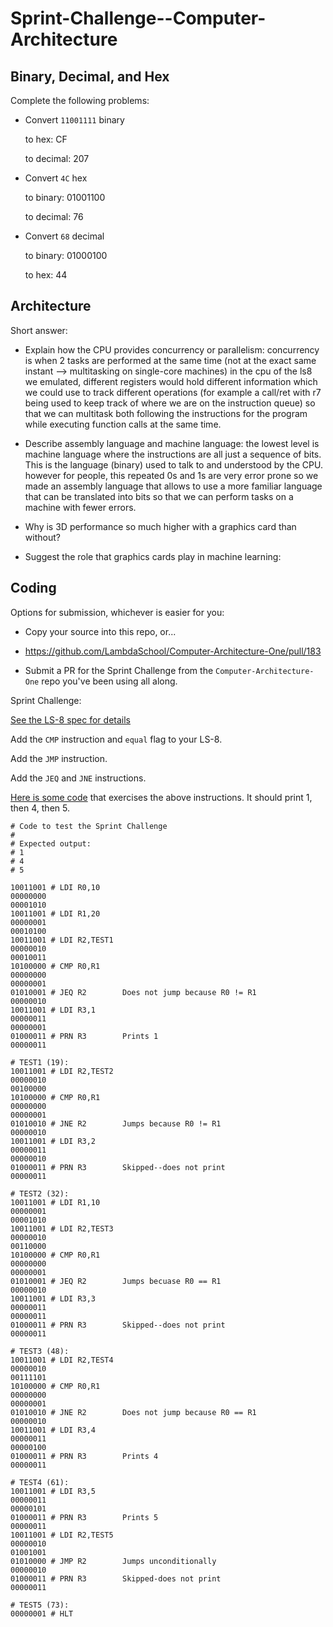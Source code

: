 # Sprint-Challenge--Computer-Architecture

## Binary, Decimal, and Hex

Complete the following problems:

* Convert `11001111` binary

    to hex:  CF

    to decimal:  207


* Convert `4C` hex

    to binary:  01001100

    to decimal:  76


* Convert `68` decimal

    to binary:  01000100

    to hex:  44


## Architecture

Short answer:

* Explain how the CPU provides concurrency or parallelism:  concurrency is when 2 tasks are performed at the same time (not at the exact same instant --> multitasking on single-core machines) in the cpu of the ls8 we emulated, different registers would hold different information which we could use to track different operations (for example a call/ret with r7 being used to keep track of where we are on the instruction queue) so that we can multitask both following the instructions for the program while executing function calls at the same time.

* Describe assembly language and machine language:  the lowest level is machine language where the instructions are all just a sequence of bits. This is the language (binary) used to talk to and understood by the CPU. however for people, this repeated 0s and 1s are very error prone so we made an assembly language that allows to use a more familiar language that can be translated into bits so that we can perform tasks on a machine with fewer errors.

* Why is 3D performance so much higher with a graphics card than without?

* Suggest the role that graphics cards play in machine learning:


## Coding

Options for submission, whichever is easier for you:

* Copy your source into this repo, or...  

* https://github.com/LambdaSchool/Computer-Architecture-One/pull/183

* Submit a PR for the Sprint Challenge from the `Computer-Architecture-One` repo you've been using all along.

Sprint Challenge:

[See the LS-8 spec for details](https://github.com/LambdaSchool/Computer-Architecture-One/blob/master/LS8-SPEC.md)

Add the `CMP` instruction and `equal` flag to your LS-8.

Add the `JMP` instruction.

Add the `JEQ` and `JNE` instructions.


[Here is some code](sctest.ls8) that exercises the above instructions. It should
print 1, then 4, then 5.

```
# Code to test the Sprint Challenge
#
# Expected output:
# 1
# 4
# 5

10011001 # LDI R0,10
00000000
00001010
10011001 # LDI R1,20
00000001
00010100
10011001 # LDI R2,TEST1
00000010
00010011
10100000 # CMP R0,R1
00000000
00000001
01010001 # JEQ R2        Does not jump because R0 != R1
00000010
10011001 # LDI R3,1
00000011
00000001
01000011 # PRN R3        Prints 1
00000011

# TEST1 (19):
10011001 # LDI R2,TEST2
00000010
00100000
10100000 # CMP R0,R1
00000000
00000001
01010010 # JNE R2        Jumps because R0 != R1
00000010
10011001 # LDI R3,2
00000011
00000010
01000011 # PRN R3        Skipped--does not print
00000011

# TEST2 (32):
10011001 # LDI R1,10
00000001
00001010
10011001 # LDI R2,TEST3
00000010
00110000
10100000 # CMP R0,R1
00000000
00000001
01010001 # JEQ R2        Jumps becuase R0 == R1
00000010
10011001 # LDI R3,3
00000011
00000011
01000011 # PRN R3        Skipped--does not print
00000011

# TEST3 (48):
10011001 # LDI R2,TEST4
00000010
00111101
10100000 # CMP R0,R1
00000000
00000001
01010010 # JNE R2        Does not jump because R0 == R1
00000010
10011001 # LDI R3,4
00000011
00000100
01000011 # PRN R3        Prints 4
00000011

# TEST4 (61):
10011001 # LDI R3,5
00000011
00000101
01000011 # PRN R3        Prints 5
00000011
10011001 # LDI R2,TEST5
00000010
01001001
01010000 # JMP R2        Jumps unconditionally
00000010
01000011 # PRN R3        Skipped-does not print
00000011

# TEST5 (73):
00000001 # HLT
```

